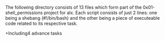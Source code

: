 The following directory consists of 13 files which form part of the 0x01-shell_permissions project for alx. Each script consists of just 2 lines:
one being a shebang (#!/bin/bash) and the other being a piece of executeable code related to its respective task.

+Including4 advance tasks 
